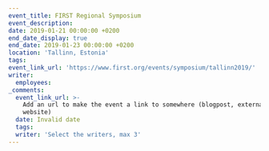 ```yaml
---
event_title: FIRST Regional Symposium
event_description:
date: 2019-01-21 00:00:00 +0200
end_date_display: true
end_date: 2019-01-23 00:00:00 +0200
location: 'Tallinn, Estonia'
tags:
event_link_url: 'https://www.first.org/events/symposium/tallinn2019/'
writer:
  employees:
_comments:
  event_link_url: >-
    Add an url to make the event a link to somewhere (blogpost, external
    website)
  date: Invalid date
  tags:
  writer: 'Select the writers, max 3'
---
```


